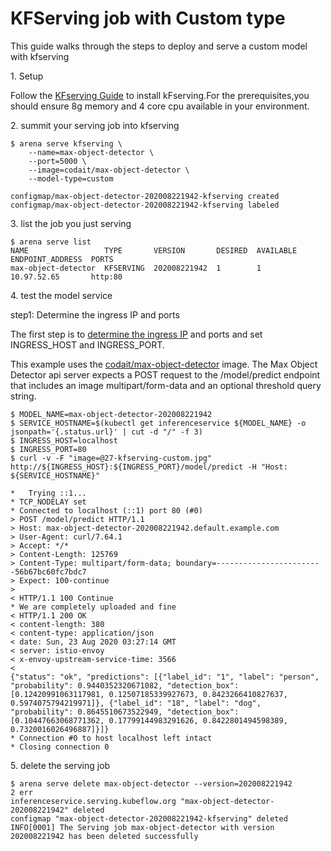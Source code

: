 # KFServing job with Custom type

This guide walks through the steps to deploy and serve a custom model with kfserving

1\. Setup

Follow the [KFserving Guide](https://github.com/kubeflow/kfserving#install-kfserving) to install kFserving.For the prerequisites,you should ensure 8g memory and 4 core cpu available in your environment.

2\. summit your serving job into kfserving

    $ arena serve kfserving \
        --name=max-object-detector \
        --port=5000 \
        --image=codait/max-object-detector \
        --model-type=custom

    configmap/max-object-detector-202008221942-kfserving created
    configmap/max-object-detector-202008221942-kfserving labeled


3\. list the job you just serving

    $ arena serve list 
    NAME                 TYPE       VERSION       DESIRED  AVAILABLE  ENDPOINT_ADDRESS  PORTS
    max-object-detector  KFSERVING  202008221942  1        1          10.97.52.65       http:80

4\. test the model service

step1: Determine the ingress IP and ports

The first step is to [determine the ingress IP](https://github.com/kubeflow/kfserving/blob/master/README.md#determine-the-ingress-ip-and-ports) and ports and set INGRESS_HOST and INGRESS_PORT.

This example uses the [codait/max-object-detector](https://github.com/IBM/MAX-Object-Detector) image. The Max Object Detector api server expects a POST request to the /model/predict endpoint that includes an image multipart/form-data and an optional threshold query string.

    $ MODEL_NAME=max-object-detector-202008221942
    $ SERVICE_HOSTNAME=$(kubectl get inferenceservice ${MODEL_NAME} -o jsonpath='{.status.url}' | cut -d "/" -f 3)
    $ INGRESS_HOST=localhost
    $ INGRESS_PORT=80
    $ curl -v -F "image=@27-kfserving-custom.jpg" http://${INGRESS_HOST}:${INGRESS_PORT}/model/predict -H "Host: ${SERVICE_HOSTNAME}"

    *   Trying ::1...
    * TCP_NODELAY set
    * Connected to localhost (::1) port 80 (#0)
    > POST /model/predict HTTP/1.1
    > Host: max-object-detector-202008221942.default.example.com
    > User-Agent: curl/7.64.1
    > Accept: */*
    > Content-Length: 125769
    > Content-Type: multipart/form-data; boundary=------------------------56b67bc60fc7bdc7
    > Expect: 100-continue
    >
    < HTTP/1.1 100 Continue
    * We are completely uploaded and fine
    < HTTP/1.1 200 OK
    < content-length: 380
    < content-type: application/json
    < date: Sun, 23 Aug 2020 03:27:14 GMT
    < server: istio-envoy
    < x-envoy-upstream-service-time: 3566
    <
    {"status": "ok", "predictions": [{"label_id": "1", "label": "person", "probability": 0.9440352320671082, "detection_box": [0.12420991063117981, 0.12507185339927673, 0.8423266410827637, 0.5974075794219971]}, {"label_id": "18", "label": "dog", "probability": 0.8645510673522949, "detection_box": [0.10447663068771362, 0.17799144983291626, 0.8422801494598389, 0.7320016026496887]}]}
    * Connection #0 to host localhost left intact
    * Closing connection 0

5\. delete the serving job

    $ arena serve delete max-object-detector --version=202008221942                                                                                                   2 err 
    inferenceservice.serving.kubeflow.org "max-object-detector-202008221942" deleted
    configmap "max-object-detector-202008221942-kfserving" deleted
    INFO[0001] The Serving job max-object-detector with version 202008221942 has been deleted successfully 

